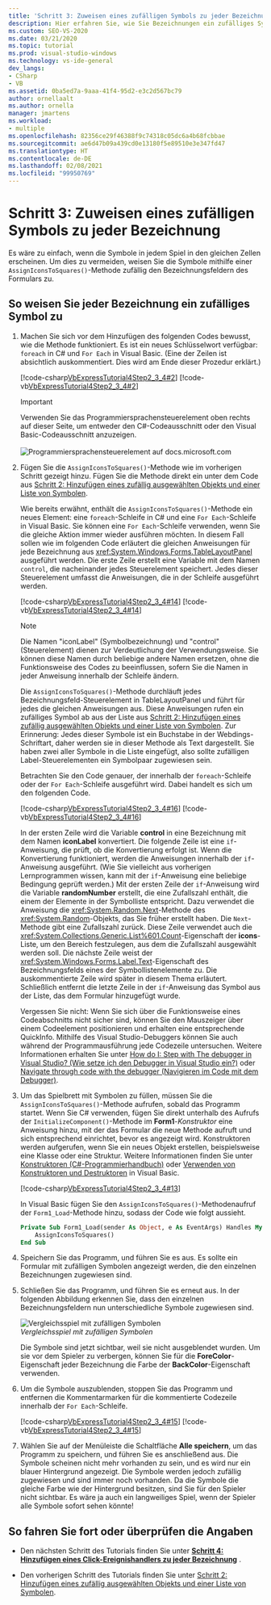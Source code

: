 ```yaml
---
title: 'Schritt 3: Zuweisen eines zufälligen Symbols zu jeder Bezeichnung'
description: Hier erfahren Sie, wie Sie Bezeichnungen ein zufälliges Symbol zuweisen, damit die Symbole nicht in jedem Spiel in der gleichen Zelle angezeigt werden.
ms.custom: SEO-VS-2020
ms.date: 03/21/2020
ms.topic: tutorial
ms.prod: visual-studio-windows
ms.technology: vs-ide-general
dev_langs:
- CSharp
- VB
ms.assetid: 0ba5ed7a-9aaa-41f4-95d2-e3c2d567bc79
author: ornellaalt
ms.author: ornella
manager: jmartens
ms.workload:
- multiple
ms.openlocfilehash: 82356ce29f46388f9c74318c05dc6a4b68fcbbae
ms.sourcegitcommit: ae6d47b09a439cd0e13180f5e89510e3e347fd47
ms.translationtype: HT
ms.contentlocale: de-DE
ms.lasthandoff: 02/08/2021
ms.locfileid: "99950769"
---
```

# <a name="step-3-assign-a-random-icon-to-each-label"></a>Schritt 3: Zuweisen eines zufälligen Symbols zu jeder Bezeichnung

Es wäre zu einfach, wenn die Symbole in jedem Spiel in den gleichen Zellen erscheinen. Um dies zu vermeiden, weisen Sie die Symbole mithilfe einer `AssignIconsToSquares()`-Methode zufällig den Bezeichnungsfeldern des Formulars zu.

## <a name="to-assign-a-random-icon-to-each-label"></a>So weisen Sie jeder Bezeichnung ein zufälliges Symbol zu

1. Machen Sie sich vor dem Hinzufügen des folgenden Codes bewusst, wie die Methode funktioniert. Es ist ein neues Schlüsselwort verfügbar: `foreach` in C# und `For Each` in Visual Basic. (Eine der Zeilen ist absichtlich auskommentiert. Dies wird am Ende dieser Prozedur erklärt.)

     [!code-csharp[VbExpressTutorial4Step2_3_4#2](../ide/codesnippet/CSharp/step-3-assign-a-random-icon-to-each-label_1.cs)]
     [!code-vb[VbExpressTutorial4Step2_3_4#2](../ide/codesnippet/VisualBasic/step-3-assign-a-random-icon-to-each-label_1.vb)]

      > [!IMPORTANT]
      > Verwenden Sie das Programmiersprachensteuerelement oben rechts auf dieser Seite, um entweder den C#-Codeausschnitt oder den Visual Basic-Codeausschnitt anzuzeigen.<br><br>![Programmiersprachensteuerelement auf docs.microsoft.com](../ide/media/docs-programming-language-control.png)

2. Fügen Sie die `AssignIconsToSquares()`-Methode wie im vorherigen Schritt gezeigt hinzu. Fügen Sie die Methode direkt ein unter dem Code aus [Schritt 2: Hinzufügen eines zufällig ausgewählten Objekts und einer Liste von Symbolen](../ide/step-2-add-a-random-object-and-a-list-of-icons.md).

     Wie bereits erwähnt, enthält die `AssignIconsToSquares()`-Methode ein neues Element: eine `foreach`-Schleife in C# und eine `For Each`-Schleife in Visual Basic. Sie können eine `For Each`-Schleife verwenden, wenn Sie die gleiche Aktion immer wieder ausführen möchten. In diesem Fall sollen wie im folgenden Code erläutert die gleichen Anweisungen für jede Bezeichnung aus <xref:System.Windows.Forms.TableLayoutPanel> ausgeführt werden. Die erste Zeile erstellt eine Variable mit dem Namen `control`, die nacheinander jedes Steuerelement speichert. Jedes dieser Steuerelement umfasst die Anweisungen, die in der Schleife ausgeführt werden.

     [!code-csharp[VbExpressTutorial4Step2_3_4#14](../ide/codesnippet/CSharp/step-3-assign-a-random-icon-to-each-label_2.cs)]
     [!code-vb[VbExpressTutorial4Step2_3_4#14](../ide/codesnippet/VisualBasic/step-3-assign-a-random-icon-to-each-label_2.vb)]

    > [!NOTE]
    > Die Namen "iconLabel" (Symbolbezeichnung) und "control" (Steuerelement) dienen zur Verdeutlichung der Verwendungsweise. Sie können diese Namen durch beliebige andere Namen ersetzen, ohne die Funktionsweise des Codes zu beeinflussen, sofern Sie die Namen in jeder Anweisung innerhalb der Schleife ändern.

     Die `AssignIconsToSquares()`-Methode durchläuft jedes Bezeichnungsfeld-Steuerelement in TableLayoutPanel und führt für jedes die gleichen Anweisungen aus. Diese Anweisungen rufen ein zufälliges Symbol ab aus der Liste aus [Schritt 2: Hinzufügen eines zufällig ausgewählten Objekts und einer Liste von Symbolen](../ide/step-2-add-a-random-object-and-a-list-of-icons.md). Zur Erinnerung: Jedes dieser Symbole ist ein Buchstabe in der Webdings-Schriftart, daher werden sie in dieser Methode als Text dargestellt. Sie haben zwei aller Symbole in die Liste eingefügt, also sollte zufälligen Label-Steuerelementen ein Symbolpaar zugewiesen sein.

     Betrachten Sie den Code genauer, der innerhalb der `foreach`-Schleife oder der `For Each`-Schleife ausgeführt wird. Dabei handelt es sich um den folgenden Code.

     [!code-csharp[VbExpressTutorial4Step2_3_4#16](../ide/codesnippet/CSharp/step-3-assign-a-random-icon-to-each-label_3.cs)]
     [!code-vb[VbExpressTutorial4Step2_3_4#16](../ide/codesnippet/VisualBasic/step-3-assign-a-random-icon-to-each-label_3.vb)]

     In der ersten Zeile wird die Variable **control** in eine Bezeichnung mit dem Namen **iconLabel** konvertiert. Die folgende Zeile ist eine `if`-Anweisung, die prüft, ob die Konvertierung erfolgt ist. Wenn die Konvertierung funktioniert, werden die Anweisungen innerhalb der `if`-Anweisung ausgeführt. (Wie Sie vielleicht aus vorherigen Lernprogrammen wissen, kann mit der `if`-Anweisung eine beliebige Bedingung geprüft werden.) Mit der ersten Zeile der `if`-Anweisung wird die Variable **randomNumber** erstellt, die eine Zufallszahl enthält, die einem der Elemente in der Symbolliste entspricht. Dazu verwendet die Anweisung die <xref:System.Random.Next>-Methode des <xref:System.Random>-Objekts, das Sie früher erstellt haben. Die `Next`-Methode gibt eine Zufallszahl zurück. Diese Zeile verwendet auch die <xref:System.Collections.Generic.List%601.Count>-Eigenschaft der **icons**-Liste, um den Bereich festzulegen, aus dem die Zufallszahl ausgewählt werden soll. Die nächste Zeile weist der <xref:System.Windows.Forms.Label.Text>-Eigenschaft des Bezeichnungsfelds eines der Symbollistenelemente zu. Die auskommentierte Zeile wird später in diesem Thema erläutert. Schließlich entfernt die letzte Zeile in der `if`-Anweisung das Symbol aus der Liste, das dem Formular hinzugefügt wurde.

     Vergessen Sie nicht: Wenn Sie sich über die Funktionsweise eines Codeabschnitts nicht sicher sind, können Sie den Mauszeiger über einem Codeelement positionieren und erhalten eine entsprechende QuickInfo. Mithilfe des Visual Studio-Debuggers können Sie auch während der Programmausführung jede Codezeile untersuchen. Weitere Informationen erhalten Sie unter [How do I: Step with The debugger in Visual Studio? (Wie setze ich den Debugger in Visual Studio ein?)](https://msdn.microsoft.com/vstudio/ee672313.aspx) oder [Navigate through code with the debugger (Navigieren im Code mit dem Debugger)](../debugger/navigating-through-code-with-the-debugger.md).

3. Um das Spielbrett mit Symbolen zu füllen, müssen Sie die `AssignIconsToSquares()`-Methode aufrufen, sobald das Programm startet. Wenn Sie C# verwenden, fügen Sie direkt unterhalb des Aufrufs der `InitializeComponent()`-Methode im **Form1**-_Konstruktor_ eine Anweisung hinzu, mit der das Formular die neue Methode aufruft und sich entsprechend einrichtet, bevor es angezeigt wird. Konstruktoren werden aufgerufen, wenn Sie ein neues Objekt erstellen, beispielsweise eine Klasse oder eine Struktur. Weitere Informationen finden Sie unter [Konstruktoren (C#-Programmierhandbuch)](/dotnet/csharp/programming-guide/classes-and-structs/constructors) oder [Verwenden von Konstruktoren und Destruktoren](/previous-versions/visualstudio/visual-studio-2008/2z08e49e\(v\=vs.90\)) in Visual Basic.

     [!code-csharp[VbExpressTutorial4Step2_3_4#13](../ide/codesnippet/CSharp/step-3-assign-a-random-icon-to-each-label_4.cs)]

     In Visual Basic fügen Sie den `AssignIconsToSquares()`-Methodenaufruf der `Form1_Load`-Methode hinzu, sodass der Code wie folgt aussieht.

    ```vb
    Private Sub Form1_Load(sender As Object, e As EventArgs) Handles MyBase.Load
        AssignIconsToSquares()
    End Sub
    ```

4. Speichern Sie das Programm, und führen Sie es aus. Es sollte ein Formular mit zufälligen Symbolen angezeigt werden, die den einzelnen Bezeichnungen zugewiesen sind. 

5. Schließen Sie das Programm, und führen Sie es erneut aus. In der folgenden Abbildung erkennen Sie, dass den einzelnen Bezeichnungsfeldern nun unterschiedliche Symbole zugewiesen sind. 

     ![Vergleichsspiel mit zufälligen Symbolen](../ide/media/express_tut4step3.png)<br/>
*Vergleichsspiel mit zufälligen Symbolen*

     Die Symbole sind jetzt sichtbar, weil sie nicht ausgeblendet wurden. Um sie vor dem Spieler zu verbergen, können Sie für die **ForeColor**-Eigenschaft jeder Bezeichnung die Farbe der **BackColor**-Eigenschaft verwenden.

6. Um die Symbole auszublenden, stoppen Sie das Programm und entfernen die Kommentarmarken für die kommentierte Codezeile innerhalb der `For Each`-Schleife.

     [!code-csharp[VbExpressTutorial4Step2_3_4#15](../ide/codesnippet/CSharp/step-3-assign-a-random-icon-to-each-label_5.cs)]
     [!code-vb[VbExpressTutorial4Step2_3_4#15](../ide/codesnippet/VisualBasic/step-3-assign-a-random-icon-to-each-label_5.vb)]

7. Wählen Sie auf der Menüleiste die Schaltfläche **Alle speichern**, um das Programm zu speichern, und führen Sie es anschließend aus. Die Symbole scheinen nicht mehr vorhanden zu sein, und es wird nur ein blauer Hintergrund angezeigt. Die Symbole werden jedoch zufällig zugewiesen und sind immer noch vorhanden. Da die Symbole die gleiche Farbe wie der Hintergrund besitzen, sind Sie für den Spieler nicht sichtbar. Es wäre ja auch ein langweiliges Spiel, wenn der Spieler alle Symbole sofort sehen könnte!

## <a name="to-continue-or-review"></a>So fahren Sie fort oder überprüfen die Angaben

- Den nächsten Schritt des Tutorials finden Sie unter **[Schritt 4: Hinzufügen eines Click-Ereignishandlers zu jeder Bezeichnung](../ide/step-4-add-a-click-event-handler-to-each-label.md)** .

- Den vorherigen Schritt des Tutorials finden Sie unter [Schritt 2: Hinzufügen eines zufällig ausgewählten Objekts und einer Liste von Symbolen](../ide/step-2-add-a-random-object-and-a-list-of-icons.md).
